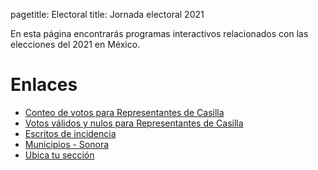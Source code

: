 pagetitle: Electoral
title: Jornada electoral 2021

En esta página encontrarás programas interactivos relacionados con las elecciones del 2021 en
México.


# Enlaces

- [Conteo de votos para Representantes de Casilla](conteo-votos/)
- [Votos válidos y nulos para Representantes de Casilla](validos-nulos/)
- [Escritos de incidencia](escritos-incidencia/)
- [Municipios - Sonora](sonora/)
- [Ubica tu sección](encuentra-seccion/)
